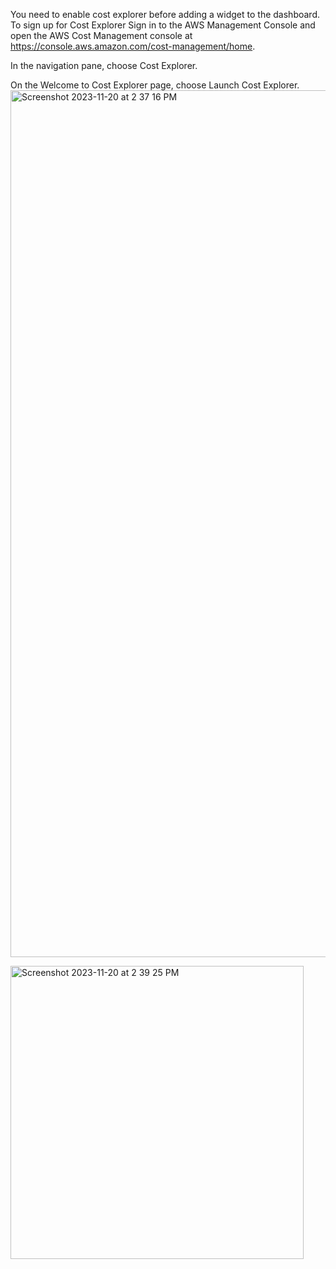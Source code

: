 You need to enable cost explorer before adding a widget to the dashboard.
To sign up for Cost Explorer
Sign in to the AWS Management Console and open the AWS Cost Management console at https://console.aws.amazon.com/cost-management/home.

In the navigation pane, choose Cost Explorer.

On the Welcome to Cost Explorer page, choose Launch Cost Explorer.
<img width="1387" alt="Screenshot 2023-11-20 at 2 37 16 PM" src="https://github.com/AhilyaK/aws-docs/assets/26397706/4187ee71-6b6d-4582-a85c-99a156ba4c4e">


<img width="469" alt="Screenshot 2023-11-20 at 2 39 25 PM" src="https://github.com/AhilyaK/aws-docs/assets/26397706/a1bb45fa-3b1b-4f54-b59d-a08d74866149">
